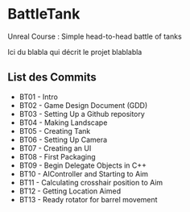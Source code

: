 ﻿# BattleTank
Unreal Course : Simple head-to-head battle of tanks

Ici du blabla qui décrit le projet
blablabla

## List des Commits 
* BT01 - Intro
* BT02 - Game Design Document (GDD)
* BT03 - Setting Up a Github repository
* BT04 - Making Landscape
* BT05 - Creating Tank
* BT06 - Setting Up Camera
* BT07 - Creating an UI 
* BT08 - First Packaging
* BT09 - Begin Delegate Objects in C++
* BT10 - AIController and Starting to Aim
* BT11 - Calculating crosshair position to Aim
* BT12 - Getting Location Aimed
* BT13 - Ready rotator for barrel movement